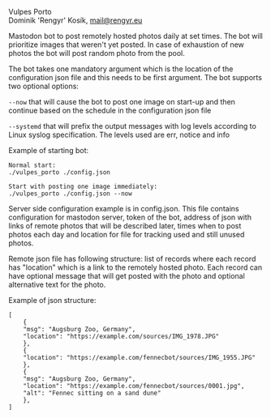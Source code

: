 Vulpes Porto\
Dominik 'Rengyr' Kosík, <mail@rengyr.eu>

Mastodon bot to post remotely hosted photos daily at set times. The bot will prioritize images that weren't yet posted. In case of exhaustion of new photos the bot will post random photo from the pool.

The bot takes one mandatory argument which is the location of the configuration json file and this needs to be first argument. The bot supports  two optional options:

`--now` that will cause the bot to post one image on start-up and then continue based on the schedule in the configuration json file

`--systemd` that will prefix the output messages with log levels according to Linux syslog specification. The levels used are err, notice and info

Example of starting bot:
```
Normal start:
./vulpes_porto ./config.json

Start with posting one image immediately:
./vulpes_porto ./config.json --now
```

Server side configuration example is in config.json. This file contains configuration for mastodon server, token of the bot, address of json with links of remote photos that will be described later, times when to post photos each day and location for file for tracking used and still unused photos.

Remote json file has following structure: list of records where each record has "location" which is a link to the remotely hosted photo. Each record can have optional message that will get posted with the photo and optional alternative text for the photo.

Example of json structure:
```
[
    {
	"msg": "Augsburg Zoo, Germany",
	"location": "https://example.com/sources/IMG_1978.JPG"
    },
    {
	"location": "https://example.com/fennecbot/sources/IMG_1955.JPG"
    },
    {
	"msg": "Augsburg Zoo, Germany",
	"location": "https://example.com/fennecbot/sources/0001.jpg",
	"alt": "Fennec sitting on a sand dune"
    },
]
```
